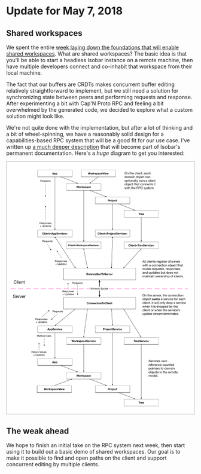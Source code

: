 # Update for May 7, 2018

## Shared workspaces

We spent the entire [week laying down the foundations that will enable shared workspaces](https://github.com/siberianmh/isobar/pull/33). What are shared workspaces? The basic idea is that you'll be able to start a headless Isobar instance on a remote machine, then have multiple developers connect and co-inhabit that workspace from their local machine.

The fact that our buffers are CRDTs makes concurrent buffer editing relatively straightforward to implement, but we still need a solution for synchronizing state between peers and performing requests and response. After experimenting a bit with Cap'N Proto RPC and feeling a bit overwhelmed by the generated code, we decided to explore what a custom solution might look like.

We're not quite done with the implementation, but after a lot of thinking and a bit of wheel-spinning, we have a reasonably solid design for a capabilities-based RPC system that will be a good fit for our use case. I've written up [a much deeper description](https://github.com/siberianmh/isobar/blob/https://github.com/siberianmh/isobar/commit/4dccf66efc3ad5150b690c23693cf0ec0780e16e/docs/architecture/002_shared_workspaces.md) that will become part of Isobar's permanent documentation. Here's a *huge* diagram to get you interested:

![RPC Diagram](../images/rpc.png)

## The weak ahead

We hope to finish an initial take on the RPC system next week, then start using it to build out a basic demo of shared workspaces. Our goal is to make it possible to find and open paths on the client and support concurrent editing by multiple clients.
